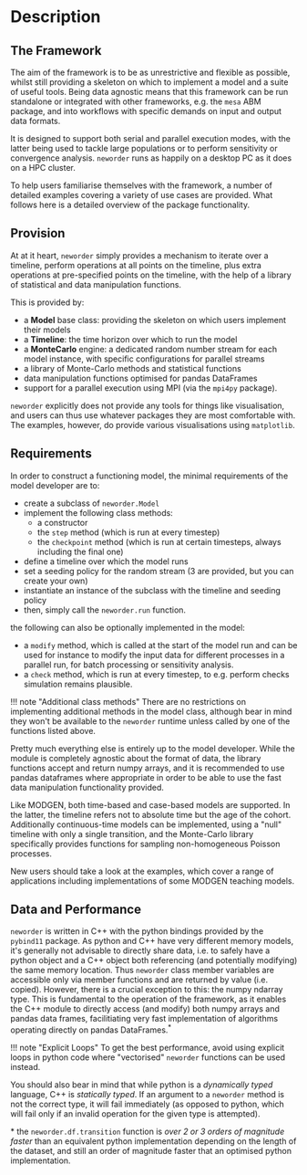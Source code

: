 # Description

## The Framework

The aim of the framework is to be as unrestrictive and flexible as possible, whilst still providing a skeleton on which to implement a model and a suite of useful tools. Being data agnostic means that this framework can be run standalone or integrated with other frameworks, e.g. the `mesa` ABM package, and into workflows with specific demands on input and output data formats.

It is designed to support both serial and parallel execution modes, with the latter being used to tackle large populations or to perform sensitivity or convergence analysis. `neworder` runs as happily on a desktop PC as it does on a HPC cluster.

To help users familiarise themselves with the framework, a number of detailed examples covering a variety of use cases are provided. What follows here is a detailed overview of the package functionality.

## Provision

At at it heart, `neworder` simply provides a mechanism to iterate over a timeline, perform operations at all points on the timeline, plus extra operations at pre-specified points on the timeline, with the help of a library of statistical and data manipulation functions.

This is provided by:

- a **Model** base class: providing the skeleton on which users implement their models
- a **Timeline**: the time horizon over which to run the model
- a **MonteCarlo** engine: a dedicated random number stream for each model instance, with specific configurations for parallel streams
- a library of Monte-Carlo methods and statistical functions
- data manipulation functions optimised for pandas DataFrames 
- support for a parallel execution using MPI (via the `mpi4py` package).

`neworder` explicitly does not provide any tools for things like visualisation, and users can thus use whatever packages they are most comfortable with. The examples, however, do provide various visualisations using `matplotlib`.

## Requirements

In order to construct a functioning model, the minimal requirements of the model developer are to:

- create a subclass of `neworder.Model`
- implement the following class methods:
    - a constructor
    - the `step` method (which is run at every timestep)
    - the `checkpoint` method (which is run at certain timesteps, always including the final one)
- define a timeline over which the model runs
- set a seeding policy for the random stream (3 are provided, but you can create your own)
- instantiate an instance of the subclass with the timeline and seeding policy
- then, simply call the `neworder.run` function.

the following can also be optionally implemented in the model:

- a `modify` method, which is called at the start of the model run and can be used for instance to modify the input data for different processes in a parallel run, for batch processing or sensitivity analysis.
- a `check` method, which is run at every timestep, to e.g. perform checks simulation remains plausible.

!!! note "Additional class methods"
    There are no restrictions on implementing additional methods in the model class, although bear in mind they won't be available to the `neworder` runtime unless called by one of the functions listed above.

Pretty much everything else is entirely up to the model developer. While the module is completely agnostic about the format of data, the library functions accept and return numpy arrays, and it is recommended to use pandas dataframes where appropriate in order to be able to use the fast data manipulation functionality provided.

Like MODGEN, both time-based and case-based models are supported. In the latter, the timeline refers not to absolute time but the age of the cohort. Additionally continuous-time models can be implemented, using a "null" timeline with only a single transition, and the Monte-Carlo library specifically provides functions for sampling non-homogeneous Poisson processes.

New users should take a look at the examples, which cover a range of applications including implementations of some MODGEN teaching models.

## Data and Performance

`neworder` is written in C++ with the python bindings provided by the `pybind11` package. As python and C++ have very different memory models, it's generally not advisable to directly share data, i.e. to safely have a python object and a C++ object both referencing (and potentially modifying) the same memory location. Thus `neworder` class member variables are accessible only via member functions and are returned by value (i.e. copied). However, there is a crucial exception to this: the numpy ndarray type. This is fundamental to the operation of the framework, as it enables the C++ module to directly access (and modify) both numpy arrays and pandas data frames, facilitiating very fast implementation of algorithms operating directly on pandas DataFrames.<sup>*</sup>

!!! note "Explicit Loops"
    To get the best performance, avoid using explicit loops in python code where "vectorised" `neworder` functions can be used instead.

You should also bear in mind that while python is a *dynamically typed* language, C++ is *statically typed*. If an argument to a `neworder` method is not the correct type, it will fail immediately (as opposed to python, which will fail only if an invalid operation for the given type is attempted).

&ast; the `neworder.df.transition` function is *over 2 or 3 orders of magnitude faster* than an equivalent python implementation depending on the length of the dataset, and still an order of magnitude faster that an optimised python implementation.
